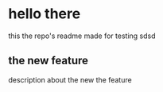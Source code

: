# hello there
this the repo's readme made for testing
sdsd
## the new feature
description about the new the feature